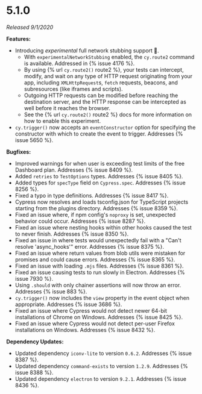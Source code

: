 # 5.1.0

*Released 9/1/2020*

**Features:**

- Introducing *experimental* full network stubbing support 🎉.
  - With `experimentalNetworkStubbing` enabled, the `cy.route2` command is available. Addressed in {% issue 4176 %}.
  - By using {% url `cy.route2()` route2 %}, your tests can intercept, modify, and wait on any type of HTTP request originating from your app, including `XMLHttpRequest`s, `fetch` requests, beacons, and subresources (like iframes and scripts).
  - Outgoing HTTP requests can be modified before reaching the destination server, and the HTTP response can be intercepted as well before it reaches the browser.
  - See the {% url `cy.route2()` route2 %} docs for more information on how to enable this experiment.
- `cy.trigger()` now accepts an `eventConstructor` option for specifying the constructor with which to create the event to trigger. Addresses {% issue 5650 %}.

**Bugfixes:**

- Improved warnings for when user is exceeding test limits of the free Dashboard plan. Addresses {% issue 8409 %}.
- Added `retries` to `TestOptions` types. Addresses {% issue 8405 %}.
- Added types for `specType` field on `Cypress.spec`. Addresses {% issue 8256 %}.
- Fixed a typo in type definitions. Addresses {% issue 8417 %}.
- Cypress now resolves and loads tsconfig.json for TypeScript projects starting from the plugins directory. Addresses {% issue 8359 %}.
- Fixed an issue where, if npm config's `noproxy` is set, unexpected behavior could occur. Addresses {% issue 8287 %}.
- Fixed an issue where nesting hooks within other hooks caused the test to never finish. Addresses {% issue 8350 %}.
- Fixed an issue in where tests would unexpectedly fail with a "Can't resolve 'async_hooks'" error. Addresses {% issue 8375 %}.
- Fixed an issue where return values from blob utils were mistaken for promises and could cause errors. Addresses {% issue 8365 %}.
- Fixed an issue with loading `.mjs` files. Addresses {% issue 8361 %}.
- Fixed an issue causing tests to run slowly in Electron. Addresses {% issue 7930 %}.
- Using `.should` with only chainer assertions will now throw an error. Addresses {% issue 883 %}.
- `cy.trigger()` now includes the `view` property in the event object when appropriate. Addresses {% issue 3686 %}.
- Fixed an issue where Cypress would not detect newer 64-bit installations of Chrome on Windows. Addresses {% issue 8425 %}.
- Fixed an issue where Cypress would not detect per-user Firefox installations on Windows. Addresses {% issue 8432 %}.

**Dependency Updates:**

- Updated dependency `iconv-lite` to version `0.6.2`. Addresses {% issue 8387 %}.
- Updated dependency `command-exists` to version `1.2.9`. Addresses {% issue 8388 %}.
- Updated dependency `electron` to version `9.2.1`. Addresses {% issue 8436 %}.
